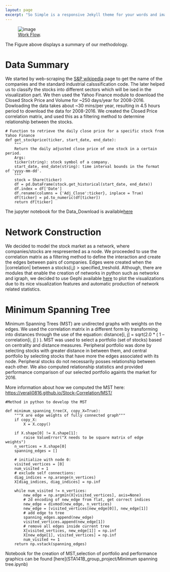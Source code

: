 ```yaml
---
layout: page
excerpt: "So Simple is a responsive Jekyll theme for your words and images."
---
```


<figure>
	<img src="https://github.com/verali0816/aiyamaya/blob/master/images/Method.png?raw=true" alt="image">
	<figcaption><a href="https://github.com/verali0816/aiyamaya/blob/master/images/Method.png?raw=true" title="Work Flow">Work Flow</a>.</figcaption>
</figure>

The Figure above displays a summary of our methodology. 

# Data Summary

We started by web-scraping the [S&P wikipedia](https://en.wikipedia.org/wiki/S%26P_500_Index) page to get the name of the companies and the standard industrial calsssification code. The later helped us to classify the stocks into different sectors which will be ised in the visualization part. We then used the Yahoo Finance module to download the Closed Stock Price and Volume for ~250 days/year for 2008-2016. Dowloading the data takes about ~30 mins/per year, resulting in 4.5 hours period to download the data for 2008-2016. We created the Closed Price correlation matrix, and used this as a filtering method to determine relationship between the stocks. 

```
# Function to retrieve the daily close price for a specific stock from Yahoo Finance
def get_stockprice(ticker, start_date, end_date):
    """
    Return the daily adjusted close price of one stock in a certain period.
    Args:
    ticker(string): stock symbol of a company.
    start_date, end_date(string): time interval bounds in the format of 'yyyy-mm-dd'.
    """
    stock = Share(ticker)
    df = pd.DataFrame(stock.get_historical(start_date, end_date))
    df.index = df['Date']
    df.rename(columns = {'Adj_Close':ticker}, inplace = True)
    df[ticker] = pd.to_numeric(df[ticker])
    return df[ticker]
```

The jupyter notebook for the Data_Download is available[here]()

# Network Construction
We decided to model the stock market as a network, where companies/stocks are respresented as a node. We proceeded to use the correlation matrix as a filtering method to define the interaction and create the edges between pairs of companies.  Edges were created when the |correlation| between a stocks(i,j) >  specified_treshold.  Although, there are modules that enable the creation of networks in python such as networkx and igraph, we decided to use Gephi available [here](https://gephi.org/) to plot the visualizations due to its nice visualization features and automatic production of network related statistics. 


# Minimum Spanning Tree

Minimum Spanning Trees (MST) are undirected graphs with weights on the edges. We used the correlation matrix in a different form by transforming into distances through the use of the equation: distance[i, j] = sqrt(2.0 * ( 1 – correlation[i, j] ) ). MST was used to select a portfolio (set of stocks) based on centrality and distance measures. Peripheral portfolio was done by selecting stocks with greater distance in between them, and central portfolio by selecting stocks that have more the edges  associated with its node. Peripheral stocks do not necessarily posses relationship between each other. 
We also computed relationship statistics and provided performance comparison of our selected portfolio againts the market for 2016.

More information about how we computed the MST here: https://verali0816.github.io/Stock-Correlation/MST/

``` 
#Method in python to develop the MST

def minimum_spanning_tree(X, copy_X=True):
    """X are edge weights of fully connected graph"""
    if copy_X:
        X = X.copy()
 
    if X.shape[0] != X.shape[1]:
        raise ValueError("X needs to be square matrix of edge weights")
    n_vertices = X.shape[0]
    spanning_edges = []
     
    # initialize with node 0:                                                                                         
    visited_vertices = [0]                                                                                            
    num_visited = 1
    # exclude self connections:
    diag_indices = np.arange(n_vertices)
    X[diag_indices, diag_indices] = np.inf
     
    while num_visited != n_vertices:
        new_edge = np.argmin(X[visited_vertices], axis=None)
        # 2d encoding of new_edge from flat, get correct indices                                                      
        new_edge = divmod(new_edge, n_vertices)
        new_edge = [visited_vertices[new_edge[0]], new_edge[1]]                                                       
        # add edge to tree
        spanning_edges.append(new_edge)
        visited_vertices.append(new_edge[1])
        # remove all edges inside current tree
        X[visited_vertices, new_edge[1]] = np.inf
        X[new_edge[1], visited_vertices] = np.inf                                                                     
        num_visited += 1
    return np.vstack(spanning_edges)
 ```
 
Notebook for the creation of MST,selection of portfolio and performance graphics can be found [here](STA141B_group_project/Minimum spanning tree.ipynb)
